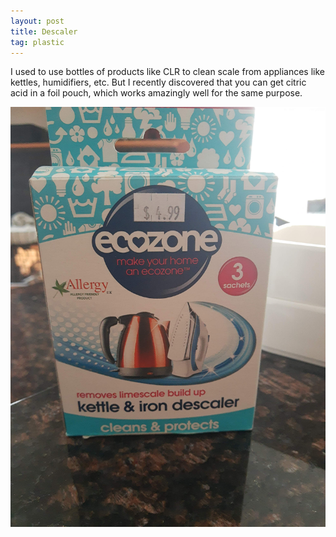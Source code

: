 ```yaml
---
layout: post
title: Descaler
tag: plastic
---
```


I used to use bottles of products like CLR to clean scale from appliances like kettles, humidifiers, etc. But I recently discovered that you can get citric acid in a foil pouch, which works amazingly well for the same purpose.

![Citric acid pouches](../images/descale.jpg)
